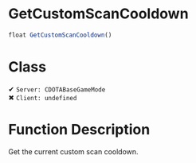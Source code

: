 # GetCustomScanCooldown
```js
float GetCustomScanCooldown()
```
# Class
✔ `Server: CDOTABaseGameMode`  
✖ `Client: undefined`  

# Function Description
Get the current custom scan cooldown.
